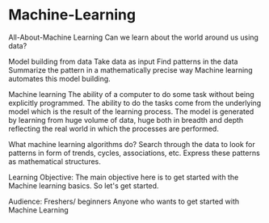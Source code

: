 # Machine-Learning

All-About-Machine Learning
Can we learn about the world around us using data?

Model building from data
Take data as input
Find patterns in the data
Summarize the pattern in a mathematically precise way
Machine learning automates this model building.

Machine learning
The ability of a computer to do some task without being explicitly programmed.
The ability to do the tasks come from the underlying model which is the result of the learning process.
The model is generated by learning from huge volume of data, huge both in breadth and depth reflecting the real world in which the processes are performed.

What machine learning algorithms do?
Search through the data to look for patterns in form of trends, cycles, associations, etc.
Express these patterns as mathematical structures.



Learning Objective: The main objective here is to get started with the Machine learning basics. So let's get started.

Audience: Freshers/ beginners Anyone who wants to get started with Machine Learning
